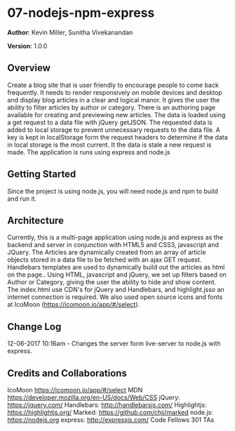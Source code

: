 # 07-nodejs-npm-express

**Author**: Kevin Miller, Sunitha Vivekanandan

**Version**: 1.0.0

## Overview
Create a blog site that is user friendly to encourage people to come back frequently. It needs to render responsively on mobile devices and desktop and display blog articles in a clear and logical manor.  It gives the user the ability to filter articles by author or category.  There is an authoring page available for creating and previewing new articles. The data is loaded using a get request to a data file with jQuery getJSON.  The requested data is added to local storage to prevent unnecessary requests to the data file.  A key is kept in localStorage form the request headers to determine if the data in local storage is the most current.  It the data is stale a new request is made.  The application is runs using express and node.js

## Getting Started
Since the project is using node.js, you will need node.js and npm to build and run it.

## Architecture
Currently, this is a multi-page application using node.js and express as the backend and server in conjunction with HTML5 and CSS3, javascript and JQuery.  The Articles are dynamically created from an array of article objects stored in a data file to be fetched with an ajax GET request.  Handlebars templates are used to dynamically build out the articles as html on the page.. Using HTML, javascript and jQuery, we set up filters based on Author or Category, giving the user the ability to hide and show content. The index.html use CDN's for jQuery and Handlebars, and highlight.jsso an internet connection is required. We also used open source icons and fonts at IcoMoon (https://icomoon.io/app/#/select).

## Change Log

12-06-2017 10:16am - Changes the server form live-server to node.js with express.

## Credits and Collaborations
IcoMoon https://icomoon.io/app/#/select
MDN https://developer.mozilla.org/en-US/docs/Web/CSS
jQuery: https://jquery.com/
Handlebars: http://handlebarsjs.com/
Highlightjs: https://highlightjs.org/
Marked: https://github.com/chjj/marked
node.js: https://nodejs.org
express: http://expressjs.com/
Code Fellows 301 TAs
